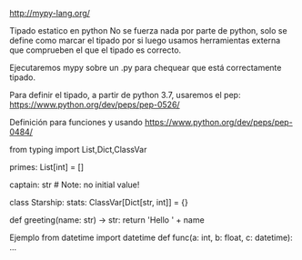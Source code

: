 http://mypy-lang.org/

Tipado estatico en python
No se fuerza nada por parte de python, solo se define como marcar el tipado por si luego usamos herramientas externa que comprueben el que el tipado es correcto.

Ejecutaremos mypy sobre un .py para chequear que está correctamente tipado.

Para definir el tipado, a partir de python 3.7, usaremos el pep: https://www.python.org/dev/peps/pep-0526/

Definición para funciones y usando https://www.python.org/dev/peps/pep-0484/


from typing import List,Dict,ClassVar

primes: List[int] = []

captain: str  # Note: no initial value!

class Starship:
    stats: ClassVar[Dict[str, int]] = {}

def greeting(name: str) -> str:
    return 'Hello ' + name


Ejemplo
from datetime import datetime
def func(a: int, b: float, c: datetime):
    ...
